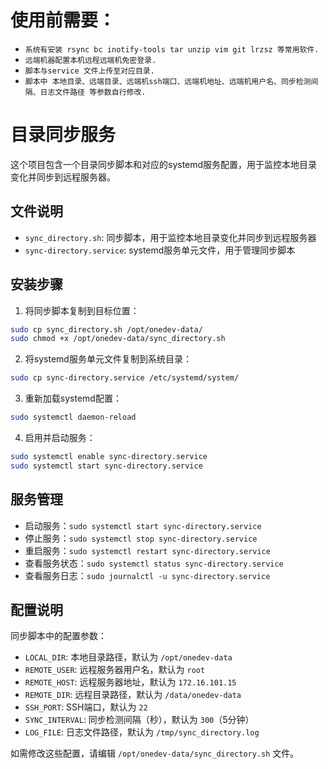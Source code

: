 # 使用前需要：
- `系统有安装 rsync bc inotify-tools tar unzip vim git lrzsz 等常用软件.`
- `远端机器配置本机远程远端机免密登录.`
- `脚本与service 文件上传至对应目录.`
- `脚本中 本地目录、远端目录、远端机ssh端口、远端机地址、远端机用户名、同步检测间隔、日志文件路径 等参数自行修改.`
# 目录同步服务

这个项目包含一个目录同步脚本和对应的systemd服务配置，用于监控本地目录变化并同步到远程服务器。

## 文件说明

- `sync_directory.sh`: 同步脚本，用于监控本地目录变化并同步到远程服务器
- `sync-directory.service`: systemd服务单元文件，用于管理同步脚本

## 安装步骤

1. 将同步脚本复制到目标位置：

```bash
sudo cp sync_directory.sh /opt/onedev-data/
sudo chmod +x /opt/onedev-data/sync_directory.sh
```

2. 将systemd服务单元文件复制到系统目录：

```bash
sudo cp sync-directory.service /etc/systemd/system/
```

3. 重新加载systemd配置：

```bash
sudo systemctl daemon-reload
```

4. 启用并启动服务：

```bash
sudo systemctl enable sync-directory.service
sudo systemctl start sync-directory.service
```

## 服务管理

- 启动服务：`sudo systemctl start sync-directory.service`
- 停止服务：`sudo systemctl stop sync-directory.service`
- 重启服务：`sudo systemctl restart sync-directory.service`
- 查看服务状态：`sudo systemctl status sync-directory.service`
- 查看服务日志：`sudo journalctl -u sync-directory.service`

## 配置说明

同步脚本中的配置参数：

- `LOCAL_DIR`: 本地目录路径，默认为 `/opt/onedev-data`
- `REMOTE_USER`: 远程服务器用户名，默认为 `root`
- `REMOTE_HOST`: 远程服务器地址，默认为 `172.16.101.15`
- `REMOTE_DIR`: 远程目录路径，默认为 `/data/onedev-data`
- `SSH_PORT`: SSH端口，默认为 `22`
- `SYNC_INTERVAL`: 同步检测间隔（秒），默认为 `300`（5分钟）
- `LOG_FILE`: 日志文件路径，默认为 `/tmp/sync_directory.log`

如需修改这些配置，请编辑 `/opt/onedev-data/sync_directory.sh` 文件。